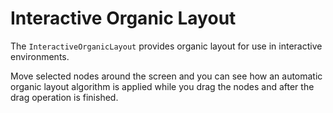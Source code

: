 # Interactive Organic Layout
  

 The `InteractiveOrganicLayout` provides organic layout for use in interactive environments.   

 Move selected nodes around the screen and you can see how an automatic organic layout algorithm is applied while you drag the nodes and after the drag operation is finished.   
